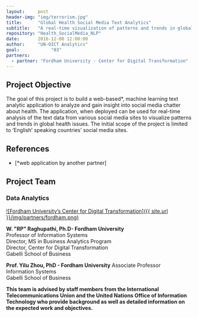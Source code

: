 ```yaml
---
layout:     post
header-img: "img/terrorism.jpg"
title:      "Global Health Social Media Text Analytics"
subtitle:   "A real-time visualization of patterns and trends in global health issues."
repository: "Health_SocialMedia_NLP"
date:       2016-12-08 12:00:00
author:     "UN-OICT Analytics"
goal:		     "03"
partners:
  - partner: "Fordham University - Center for Digital Transformation"
---
```


Project Objective
------------

The goal of this project is to build a web-based*, machine learning text analytic application to analyze and gain insight into social media chatter about health. The application, when deployed can be used for real-time analysis of the text data from various social media sites to visualize patterns and trends in global health issues. The initial scope of the project is limited to ‘English’ speaking countries’ social media sites.

References
------------


- [*web application by another partner]



Project Team
------------

### Data Analytics
[![Fordham University’s Center for Digital Transformation]({{ site.url }}/img/partners/fordham.png)](http://fordhamcdt.org)

**W. "RP" Raghupathi, Ph.D- Fordham University**  
Professor of Information Systems  
Director, MS in Business Analytics Program  
Director, Center for Digital Transformation  
Gabelli School of Business

**Prof. Yilu Zhou, PhD - Fordham University**
Associate Professor  
Information Systems  
Gabelli School of Business  

**This team is advised by staff members from the International Telecommunications Union and the United Nations Office of Information Technology who provide background as well as detailed information on the expected work and objectives.**
